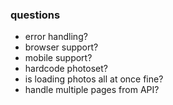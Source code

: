
### questions

* error handling?
* browser support?
* mobile support?
* hardcode photoset?
* is loading photos all at once fine?
* handle multiple pages from API?
